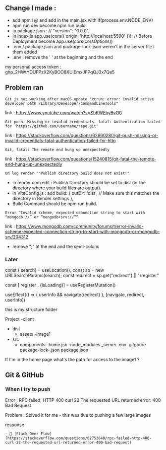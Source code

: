
## Change I made :

- add npm i @ and add in the main.jsx with if(process.env.NODE_ENV)
- npm run dev become npm run build
- in package.json : // "version": "0.0.0",
- in index.js app.use(cors({ origin: 'http://localhost:5500' })); // Before Deployment become app.use(cors(corsOptions))
- .env / package.json and package-lock-json weren't in the server file I them added
- .env I remove the ' ' at the beginning and the end

my personal access token : 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

## Problem ran



`Git is not working after macOS update "xcrun: error: invalid active developer path /Library/Developer/CommandLineTools"`

link : https://www.youtube.com/watch?v=SbKWEhyBvO0

`Git push: Missing or invalid credentials. fatal: Authentication failed for 'https://github.com/username/repo.git'`

link : https://stackoverflow.com/questions/62860280/git-push-missing-or-invalid-credentials-fatal-authentication-failed-for-http

`Git, fatal: The remote end hung up unexpectedly`

link : https://stackoverflow.com/questions/15240815/git-fatal-the-remote-end-hung-up-unexpectedly

`On log render ""Publish directory build does not exist!"`

- in render.com edit :  Publish Directory should be set to dist (or the directory where your build files are output).
- in ViteConfig.js : add build: {
    outDir: 'dist', // Make sure this matches the directory in Render settings
  },
- Build Command should be npm run build.

`Error “Invalid scheme, expected connection string to start with “mongodb://” or “mongodb+srv://””`

link : https://www.mongodb.com/community/forums/t/error-invalid-scheme-expected-connection-string-to-start-with-mongodb-or-mongodb-srv/204312

- remove ";" at the end and the semi-colons


### Later

const { search} = useLocation();
const sp = new URLSearchParams(search);
const redirect = sp.get("redirect") || "/register"



const [ register , {isLoading}] = useRegisterMutation()

useEffect(() => {
  userInfo && navigate(redirect)
}, [navigate, redirect, userInfo])



this is my structure folder


Project
-client
  - dist
    - assets
      -image1
  - src
    - components
      -home.jsx
-node_modules
_server
.env
.gitgnore
package-lock-.json
package.json

If I'm in the home page what's the path for access to the image1 ?


## Git & GitHub

### When I try to push

Error :
RPC failed; HTTP 400 curl 22 The requested URL returned error: 400 Bad Request

Problem :
Solved it for me - this was due to pushing a few large images 

response

    - 📖 [Stack Over Flow](https://stackoverflow.com/questions/62753648/rpc-failed-http-400-curl-22-the-requested-url-returned-error-400-bad-request)